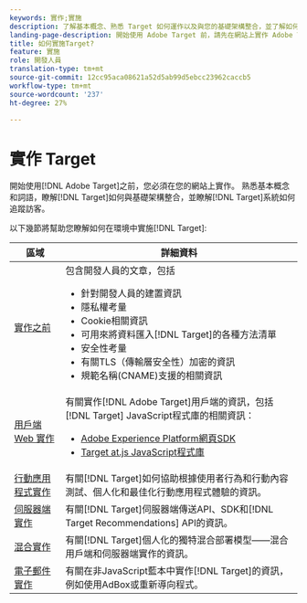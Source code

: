 ```yaml
---
keywords: 實作;實施
description: 了解基本概念、熟悉 Target 如何運作以及與您的基礎架構整合，並了解如何追蹤訪客。
landing-page-description: 開始使用 Adobe Target 前，請先在網站上實作 Adobe Target，了解基本概念和術語，並熟悉 Target 的操作方式。
title: 如何實施Target?
feature: 實施
role: 開發人員
translation-type: tm+mt
source-git-commit: 12cc95aca08621a52d5ab99d5ebcc23962caccb5
workflow-type: tm+mt
source-wordcount: '237'
ht-degree: 27%

---
```



# 實作 Target

開始使用[!DNL Adobe Target]之前，您必須在您的網站上實作。 熟悉基本概念和詞語，瞭解[!DNL Target]如何與基礎架構整合，並瞭解[!DNL Target]系統如何追蹤訪客。

以下幾節將幫助您瞭解如何在環境中實施[!DNL Target]:

| 區域 | 詳細資料 |
| --- | --- |
| [實作之前](c-considerations-before-you-implement-target/considerations-before-you-implement-target.md) | 包含開發人員的文章，包括<ul><li>針對開發人員的建置資訊</li><li>隱私權考量</li><li>Cookie相關資訊<li>可用來將資料匯入[!DNL Target]的各種方法清單</li><li>安全性考量</li><li>有關TLS（傳輸層安全性）加密的資訊</li><li>規範名稱(CNAME)支援的相關資訊</li></ul> |
| [用戶端 Web 實作](/help/c-implementing-target/c-implementing-target-for-client-side-web/implement-target-for-client-side-web.md) | 有關實作[!DNL Adobe Target]用戶端的資訊，包括[!DNL Target] JavaScript程式庫的相關資訊：<ul><li>[Adobe Experience Platform網頁SDK](/help/c-implementing-target/c-implementing-target-for-client-side-web/aep-web-sdk.md)</li><li>[Target at.js JavaScript程式庫](/help/c-implementing-target/c-implementing-target-for-client-side-web/c-how-atjs-works/how-atjs-works.md)</li></ul> |
| [行動應用程式實作](/help/c-target-mobile-app/target-mobile-app.md) | 有關[!DNL Target]如何協助根據使用者行為和行動內容測試、個人化和最佳化行動應用程式體驗的資訊。 |
| [伺服器端實作](/help/c-implementing-target/c-api-and-sdk-overview/api-and-sdk-overview.md) | 有關[!DNL Target]伺服器端傳送API、SDK和[!DNL Target Recommendations] API的資訊。 |
| [混合實作](/help/c-implementing-target/hybrid-implementation.md) | 有關[!DNL Target]個人化的獨特混合部署模型——混合用戶端和伺服器端實作的資訊。 |
| [電子郵件實作](c-non-javascript-based-implementation/non-javascript-based-implementation.md) | 有關在非JavaScript藍本中實作[!DNL Target]的資訊，例如使用AdBox或重新導向程式。 |
